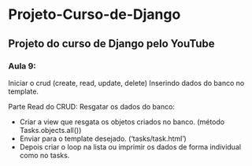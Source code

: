 # Projeto-Curso-de-Django
## Projeto do curso de Django pelo YouTube

### Aula 9:
Iniciar o crud (create, read, update, delete)
Inserindo dados  do banco no template.

Parte Read do CRUD:
Resgatar os dados do banco:
- Criar a view que resgata os objetos criados no banco. (método Tasks.objects.all())
- Enviar para o template desejado. (‘tasks/task.html’)
- Depois criar o loop na lista ou imprimir os dados de forma individual como no tasks.
